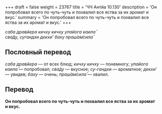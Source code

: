 +++
draft = false
weight = 23767
title = 'ЧЧ Антйа 10.130'
description = 'Он попробовал всего по чуть-чуть и похвалил все яства за их аромат и вкус.'
summary = 'Он попробовал всего по чуть-чуть и похвалил все яства за их аромат и вкус.'
+++

_саба дравйера кичху кичху упайога каила̄  
сва̄ду, сугандхи декхи’ баху праш́ам̇сила̄_

## Пословный перевод

_саба_ _дравйера_ — от всех блюд; _кичху_ _кичху_ — понемногу; _упайога_ _каила̄_ — попробовал; _сва̄ду_ — вкусное; _су_\-_гандхи_ — ароматное; _декхи’_ — увидев; _баху_ — очень; _праш́ам̇сила̄_ — хвалил.

## Перевод

**Он попробовал всего по чуть-чуть и похвалил все яства за их аромат и вкус.**
